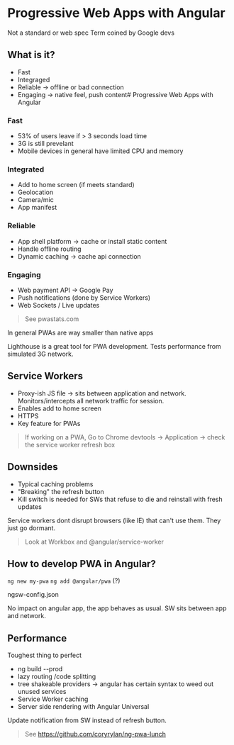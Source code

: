 # Progressive Web Apps with Angular

Not a standard or web spec
Term coined by Google devs

## What is it?

- Fast
- Integraged
- Reliable -> offline or bad connection
- Engaging -> native feel, push content# Progressive Web Apps with Angular

### Fast

- 53% of users leave if > 3 seconds load time
- 3G is still prevelant
- Mobile devices in general have limited CPU and memory

### Integrated

- Add to home screen (if meets standard)
- Geolocation
- Camera/mic
- App manifest


### Reliable

- App shell platform -> cache or install static content
- Handle offline routing
- Dynamic caching -> cache api connection

### Engaging

- Web payment API -> Google Pay
- Push notifications (done by Service Workers)
- Web Sockets / Live updates

> See pwastats.com

In general PWAs are way smaller than native apps

Lighthouse is a great tool for PWA development. Tests performance from simulated 3G network.

## Service Workers

- Proxy-ish JS file -> sits between application and network. Monitors/intercepts all network traffic for session.
- Enables add to home screen
- HTTPS
- Key feature for PWAs

> If working on a PWA, Go to Chrome devtools -> Application -> check the service worker refresh box

## Downsides

- Typical caching problems
- "Breaking" the refresh button
- Kill switch is needed for SWs that refuse to die and reinstall with fresh updates

Service workers dont disrupt browsers (like IE) that can't use them. They just go dormant. 

> Look at Workbox and @angular/service-worker

## How to develop PWA in Angular?

`ng new my-pwa`
`ng add @angular/pwa` (?)

ngsw-config.json

No impact on angular app, the app behaves as usual. SW sits between app and network.

## Performance

Toughest thing to perfect

- ng build --prod
- lazy routing /code splitting
- tree shakeable providers -> angular has certain syntax to weed out unused services
- Service Worker caching
- Server side rendering with Angular Universal

Update notification from SW instead of refresh button.

> See https://github.com/coryrylan/ng-pwa-lunch
